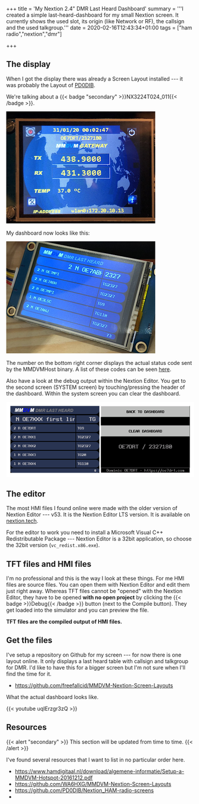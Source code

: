 +++
title = 'My Nextion 2.4" DMR Last Heard Dashboard'
summary = '''I created a simple last-heard-dashboard for my small Nextion
	screen. It currently shows the used slot, its origin (like Network or RF),
	the callsign and the used talkgroup.'''
date = 2020-02-16T12:43:34+01:00
tags = ["ham radio","nextion","dmr"]

+++

## The display

When I got the display there was already a Screen Layout installed --- it was
probably the Layout of [PD0DIB].

[PD0DIB]: https://github.com/PD0DIB/Nextion_HAM-radio-screens/tree/master/MODEL%208/GLOBE

We're talking about a {{< badge "secondary" >}}NX3224T024_011{{< /badge >}}.

![display](nxt_01_display.jpg)

My dashboard now looks like this:

![display](nxt_01_display-lh.jpg)

The number on the bottom right corner displays the actual status code sent by
the MMDVMHost binary. A list of these codes can be seen [here].

[here]: https://github.com/WA6HXG/MMDVM-Nextion-Screen-Layouts/blob/master/Info%20Sheets/Status%20Codes%20and%20Fields.txt

Also have a look at the debug output within the Nextion Editor. You get to the
second screen (SYSTEM screen) by touching/pressing the header of the dashboard.
Within the system screen you can clear the dashboard.

![overview](nxt_02_screens.png)

## The editor

The most HMI files I found online were made with the older version of Nextion
Editor --- v53. It is the Nextion Editor LTS version. It is available on
[nextion.tech](https://nextion.tech/nextion-editor/).

For the editor to work you need to install a Microsoft Visual C++
Redistributable Package --- Nextion Editor is a 32bit application, so choose
the 32bit version (`vc_redist.x86.exe`).

## TFT files and HMI files

I'm no professional and this is the way I look at these things. For me HMI files
are source files. You can open them with Nextion Editor and edit them just right
away. Whereas TFT files cannot be "opened" with the Nextion Editor, they have to
be opened **with no open project** by clicking the
{{< badge >}}Debug{{< /badge >}} button (next to the Compile button). They get
loaded into the simulator and you can preview the file.

**TFT files are the compiled output of HMI files.**

## Get the files

I've setup a repository on Github for my screen --- for now there is one layout
online. It only displays a last heard table with callsign and talkgroup for DMR.
I'd like to have this for a bigger screen but I'm not sure when I'll find the
time for it.

- <https://github.com/freefallcid/MMDVM-Nextion-Screen-Layouts>

What the actual dashboard looks like.

{{< youtube uqIErzgr3zQ >}}

## Resources

{{< alert "secondary" >}}
This section will be updated from time to time.
{{< /alert >}}

I've found several resources that I want to list in no particular order here.

- https://www.hamdigitaal.nl/download/algemene-informatie/Setup-a-MMDVM-Hotspot-20161212.pdf
- https://github.com/WA6HXG/MMDVM-Nextion-Screen-Layouts
- https://github.com/PD0DIB/Nextion_HAM-radio-screens
- 
